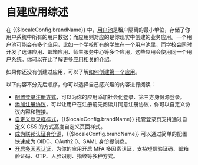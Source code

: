 # 自建应用综述

<LastUpdated/>

在 {{$localeConfig.brandName}} 中，[用户池](/concepts/user-pool.md)是租户隔离的最小单位，存储了你用户系统中所有的用户数据；而应用则对应的是你现实中创建的业务应用。一个用户池可能会有多个应用，比如一个学校所有的学生在一个用户池里，而学校会同时开发了选课应用、邮箱应用、师生服务中心等多个应用，这些应用会使用同一个用户系统。你可以在此了解更多[应用相关的介绍](/concepts/application.md)。

如果你还没有创建过应用，可以了解[如何创建第一个应用](./create-app.md)。

以下内容不分先后顺序，你可以选择自己感兴趣的内容进行阅读：

- [配置登录注册方式](./config-login-methods.md)，可以为你的应用添加社会化登录、第三方身份源登录。
- [添加注册协议](./agreements.md)，可以让用户在注册前先阅读并同意注册协议，你可以自定义协议内容和链接。
- [自定义登录框样式](./custom-styles.md)，{{$localeConfig.brandName}} 托管登录页支持通过自定义 CSS 的方式高度自定义页面样式。
- [成为联邦认证身份源](./identity-provider.md)，{{$localeConfig.brandName}} 可以通过简单的配置快速成为 OIDC、OAuth2.0、SAML 身份提供商。
- [开启多因素认证](./mfa.md)，为你的应用开启 MFA 多因素认证，支持短信验证码、邮箱验证码、OTP、人脸识别、指纹等多种方式。

